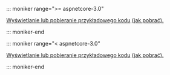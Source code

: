 
::: moniker range=">= aspnetcore-3.0"

[Wyświetlanie lub pobieranie przykładowego kodu](https://github.com/dotnet/AspNetCore.Docs/tree/master/aspnetcore/tutorials/razor-pages/razor-pages-start/sample/RazorPagesMovie30) [(jak pobrać).](xref:index#how-to-download-a-sample)

::: moniker-end

::: moniker range="< aspnetcore-3.0"

[Wyświetlanie lub pobieranie przykładowego kodu](https://github.com/dotnet/AspNetCore.Docs/tree/master/aspnetcore/tutorials/razor-pages/razor-pages-start) [(jak pobrać).](xref:index#how-to-download-a-sample)

::: moniker-end